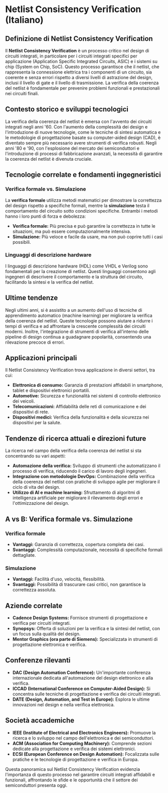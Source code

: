 # Netlist Consistency Verification (Italiano)

## Definizione di Netlist Consistency Verification

Il **Netlist Consistency Verification** è un processo critico nel design di circuiti integrati, in particolare per i circuiti integrati specifici per applicazione (Application Specific Integrated Circuits, ASIC) e i sistemi su chip (System on Chip, SoC). Questo processo garantisce che il netlist, che rappresenta la connessione elettrica tra i componenti di un circuito, sia coerente e senza errori rispetto a diversi livelli di astrazione del design, inclusi il livello di gate e il livello di trasmissione. La verifica della coerenza del netlist è fondamentale per prevenire problemi funzionali e prestazionali nei circuiti finali.

## Contesto storico e sviluppi tecnologici

La verifica della coerenza del netlist è emersa con l'avvento dei circuiti integrati negli anni '60. Con l'aumento della complessità dei design e l'introduzione di nuove tecnologie, come le tecniche di sintesi automatica e le metodologie di progettazione basate su computer-aided design (CAD), è diventato sempre più necessario avere strumenti di verifica robusti. Negli anni '80 e '90, con l'esplosione del mercato dei semiconduttori e l'introduzione di processi di fabbricazione avanzati, la necessità di garantire la coerenza del netlist è divenuta cruciale.

## Tecnologie correlate e fondamenti ingegneristici

### Verifica formale vs. Simulazione

La **verifica formale** utilizza metodi matematici per dimostrare la correttezza del design rispetto a specifiche formali, mentre la **simulazione** testa il comportamento del circuito sotto condizioni specifiche. Entrambi i metodi hanno i loro punti di forza e debolezza:

- **Verifica formale:** Più precisa e può garantire la correttezza in tutte le situazioni, ma può essere computazionalmente intensiva.
- **Simulazione:** Più veloce e facile da usare, ma non può coprire tutti i casi possibili.

### Linguaggi di descrizione hardware

I linguaggi di descrizione hardware (HDL) come VHDL e Verilog sono fondamentali per la creazione di netlist. Questi linguaggi consentono agli ingegneri di descrivere il comportamento e la struttura del circuito, facilitando la sintesi e la verifica del netlist.

## Ultime tendenze

Negli ultimi anni, si è assistito a un aumento dell'uso di tecniche di apprendimento automatico (machine learning) per migliorare la verifica della coerenza del netlist. Queste tecnologie possono aiutare a ridurre i tempi di verifica e ad affrontare la crescente complessità dei circuiti moderni. Inoltre, l'integrazione di strumenti di verifica all'interno delle pipeline di design continua a guadagnare popolarità, consentendo una rilevazione precoce di errori.

## Applicazioni principali

Il Netlist Consistency Verification trova applicazione in diversi settori, tra cui:

- **Elettronica di consumo:** Garanzia di prestazioni affidabili in smartphone, tablet e dispositivi elettronici portatili.
- **Automotive:** Sicurezza e funzionalità nei sistemi di controllo elettronico dei veicoli.
- **Telecomunicazioni:** Affidabilità delle reti di comunicazione e dei dispositivi di rete.
- **Dispositivi medici:** Verifica della funzionalità e della sicurezza nei dispositivi per la salute.

## Tendenze di ricerca attuali e direzioni future

La ricerca nel campo della verifica della coerenza del netlist si sta concentrando su vari aspetti:

- **Automazione della verifica:** Sviluppo di strumenti che automatizzano il processo di verifica, riducendo il carico di lavoro degli ingegneri.
- **Integrazione con metodologie DevOps:** Combinazione della verifica della coerenza del netlist con pratiche di sviluppo agile per migliorare il ciclo di vita del design.
- **Utilizzo di AI e machine learning:** Sfruttamento di algoritmi di intelligenza artificiale per migliorare il rilevamento degli errori e l'ottimizzazione del design.

## A vs B: Verifica formale vs. Simulazione

### Verifica formale

- **Vantaggi:** Garanzia di correttezza, copertura completa dei casi.
- **Svantaggi:** Complessità computazionale, necessità di specifiche formali dettagliate.

### Simulazione

- **Vantaggi:** Facilità d'uso, velocità, flessibilità.
- **Svantaggi:** Possibilità di trascurare casi critici, non garantisce la correttezza assoluta.

## Aziende correlate

- **Cadence Design Systems:** Fornisce strumenti di progettazione e verifica per circuiti integrati.
- **Synopsys:** Offerta di soluzioni per la verifica e la sintesi del netlist, con un focus sulla qualità del design.
- **Mentor Graphics (ora parte di Siemens):** Specializzata in strumenti di progettazione elettronica e verifica.

## Conferenze rilevanti

- **DAC (Design Automation Conference):** Un'importante conferenza internazionale dedicata all'automazione del design elettronico e alla verifica.
- **ICCAD (International Conference on Computer-Aided Design):** Si concentra sulle tecniche di progettazione e verifica dei circuiti integrati.
- **DATE (Design, Automation, and Test in Europe):** Esplora le ultime innovazioni nel design e nella verifica elettronica.

## Società accademiche

- **IEEE (Institute of Electrical and Electronics Engineers):** Promuove la ricerca e lo sviluppo nel campo dell'elettronica e dei semiconduttori.
- **ACM (Association for Computing Machinery):** Comprende sezioni dedicate alla progettazione e verifica dei sistemi elettronici.
- **ECSI (European Conference on Design Automation):** Focalizzata sulle pratiche e le tecnologie di progettazione e verifica in Europa.

Questa panoramica sul Netlist Consistency Verification evidenzia l'importanza di questo processo nel garantire circuiti integrati affidabili e funzionali, affrontando le sfide e le opportunità che il settore dei semiconduttori presenta oggi.